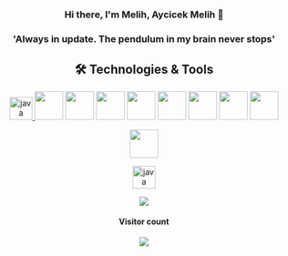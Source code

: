 

<div id="header" align="center" >
 <h3 width="%50">Hi there, I'm Melih, Aycicek Melih 👋 <h3/>
  <h3/>
  <h3> 'Always in update. The pendulum in my brain never stops' <h3/>
</div>

  
  
<h2 align="center"> 🛠 Technologies & Tools </h2>
<div id="header" align="center">

<a href="https://www.java.com" target="_blank"> <img src="https://user-images.githubusercontent.com/61455803/184102434-8063f0cb-59dd-4c0b-8405-c1ea9f1e3f06.png" alt="java" width="40" height="40"/> </a> 
      <img src="https://user-images.githubusercontent.com/61455803/183992314-d1c7232c-9582-4f3c-a5ea-2a36d2cf14f5.png" width="50"/>
      <img src="https://user-images.githubusercontent.com/61455803/183992991-76fe28d3-86a0-4878-be67-4345e0c8f0fc.png" width="50"/>
      <img src="https://user-images.githubusercontent.com/61455803/183993381-2a7389b8-37f8-4fdc-8b98-326a7ee5291d.png" width="50"/>
      <img src="https://user-images.githubusercontent.com/61455803/184004758-bfaf3d3c-3fae-40f1-a582-00c30f79f08c.png" width="50"/>
      <img src="https://user-images.githubusercontent.com/61455803/184004970-0a133f19-842a-4809-87a8-22cb9a6ce128.png" width="50"/>
      <img src="https://upload.wikimedia.org/wikipedia/commons/thumb/9/9c/IntelliJ_IDEA_Icon.svg/1200px-IntelliJ_IDEA_Icon.svg.png" width="50"/>
      <img src="https://user-images.githubusercontent.com/61455803/184004364-bc183a1e-b4ab-43f9-a289-daf0c54f3bea.png" width="50"/> 
      <img src="https://user-images.githubusercontent.com/61455803/184007089-500bb220-6b43-4930-82bb-310db75b8cb6.png" width="50"/> 
</div>


<div id="header" align="center">
      <img src="https://user-images.githubusercontent.com/61455803/184103039-828980cd-fb16-4a6e-b175-c664d334fabf.png" width="50"/>

</div>

<div id="header" align="center">

<a href="https://github.com/topics/snake-game" target="_blank"> <img src="https://user-images.githubusercontent.com/61455803/183988963-6419249b-842a-4630-9de8-c71102a2ce67.svg" alt="java" width="40" height="40"/> </a> 

  <img src="https://user-images.githubusercontent.com/61455803/183988963-6419249b-842a-4630-9de8-c71102a2ce67.svg"/>
</div>
  
  
  <h4 align="center">Visitor count</h4>
<p align="center"> 
  <img src="https://profile-counter.glitch.me/melihaycicek/count.svg" />
</p>


